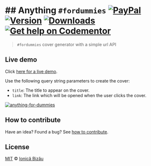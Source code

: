 # ## Anything `#fordummies` [![PayPal](https://img.shields.io/badge/%24-paypal-f39c12.svg)][paypal-donations] [![Version](https://img.shields.io/npm/v/anything-for-dummies.svg)](https://www.npmjs.com/package/anything-for-dummies) [![Downloads](https://img.shields.io/npm/dt/anything-for-dummies.svg)](https://www.npmjs.com/package/anything-for-dummies) [![Get help on Codementor](https://cdn.codementor.io/badges/get_help_github.svg)](https://www.codementor.io/johnnyb?utm_source=github&utm_medium=button&utm_term=johnnyb&utm_campaign=github)

> `#fordummies` cover generator with a simple url API

## Live demo

Click [here for a live demo](http://ionicabizau.github.io/anything-for-dummies/).

Use the following query string parameters to create the cover:

 - `title`: The title to appear on the cover.
 - `link`: The link which will be opened when the user clicks the cover.

[![anything-for-dummies](http://i.imgur.com/8qC9HWJ.jpg)](http://ionicabizau.github.io/anything-for-dummies/)

## How to contribute
Have an idea? Found a bug? See [how to contribute][contributing].

## License

[MIT][license] © [Ionică Bizău][website]

[paypal-donations]: https://www.paypal.com/cgi-bin/webscr?cmd=_s-xclick&hosted_button_id=RVXDDLKKLQRJW
[donate-now]: http://i.imgur.com/6cMbHOC.png

[license]: http://showalicense.com/?fullname=Ionic%C4%83%20Biz%C4%83u%20%3Cbizauionica%40gmail.com%3E%20(http%3A%2F%2Fionicabizau.net)&year=2015#license-mit
[website]: http://ionicabizau.net
[contributing]: /CONTRIBUTING.md
[docs]: /DOCUMENTATION.md